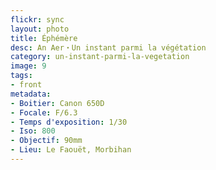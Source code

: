 ```yaml
---
flickr: sync
layout: photo
title: Éphémère
desc: An Aer・Un instant parmi la végétation
category: un-instant-parmi-la-vegetation
image: 9
tags:
- front
metadata:
- Boitier: Canon 650D
- Focale: F/6.3
- Temps d'exposition: 1/30
- Iso: 800
- Objectif: 90mm
- Lieu: Le Faouët, Morbihan
---
```

